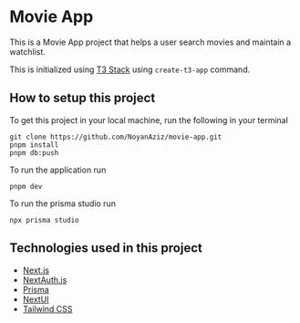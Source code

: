 # Movie App

This is a Movie App project that helps a user search movies and maintain a watchlist.

This is initialized using [T3 Stack](https://create.t3.gg/) using `create-t3-app` command.

## How to setup this project

To get this project in your local machine, run the following in your terminal

```
git clone https://github.com/NoyanAziz/movie-app.git
pnpm install
pnpm db:push
```

To run the application run

```
pnpm dev
```

To run the prisma studio run

```
npx prisma studio
```

## Technologies used in this project

- [Next.js](https://nextjs.org)
- [NextAuth.js](https://next-auth.js.org)
- [Prisma](https://prisma.io)
- [NextUI](https://nextui.org)
- [Tailwind CSS](https://tailwindcss.com)
